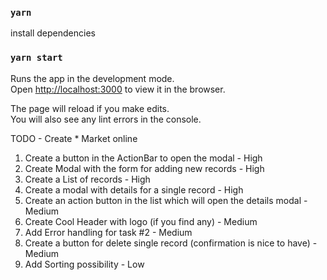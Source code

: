 
### `yarn`

install dependencies

### `yarn start`


Runs the app in the development mode.\
Open [http://localhost:3000](http://localhost:3000) to view it in the browser.

The page will reload if you make edits.\
You will also see any lint errors in the console.


TODO - Create * Market online


1. Create a button in the ActionBar to open the modal  - High 
2. Create Modal with the form for adding new records - High
3. Create a List of records - High 
4. Create a modal with details for a single record - High 
5. Create an action button in the list which will open the details modal - Medium
6. Create Cool Header with logo (if you find any) - Medium
7. Add Error handling for task #2 - Medium
8. Create a button for delete single record (confirmation is nice to have) - Medium
9. Add Sorting possibility - Low